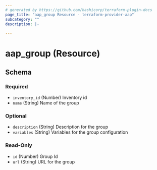 ```yaml
---
# generated by https://github.com/hashicorp/terraform-plugin-docs
page_title: "aap_group Resource - terraform-provider-aap"
subcategory: ""
description: |-
  
---
```


# aap_group (Resource)





<!-- schema generated by tfplugindocs -->
## Schema

### Required

- `inventory_id` (Number) Inventory id
- `name` (String) Name of the group

### Optional

- `description` (String) Description for the group
- `variables` (String) Variables for the group configuration

### Read-Only

- `id` (Number) Group Id
- `url` (String) URL for the group
